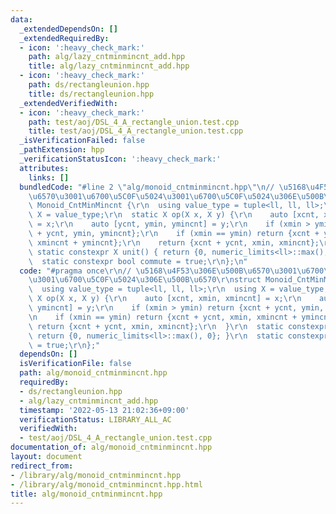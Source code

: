 ```yaml
---
data:
  _extendedDependsOn: []
  _extendedRequiredBy:
  - icon: ':heavy_check_mark:'
    path: alg/lazy_cntminmincnt_add.hpp
    title: alg/lazy_cntminmincnt_add.hpp
  - icon: ':heavy_check_mark:'
    path: ds/rectangleunion.hpp
    title: ds/rectangleunion.hpp
  _extendedVerifiedWith:
  - icon: ':heavy_check_mark:'
    path: test/aoj/DSL_4_A_rectangle_union.test.cpp
    title: test/aoj/DSL_4_A_rectangle_union.test.cpp
  _isVerificationFailed: false
  _pathExtension: hpp
  _verificationStatusIcon: ':heavy_check_mark:'
  attributes:
    links: []
  bundledCode: "#line 2 \"alg/monoid_cntminmincnt.hpp\"\n// \u5168\u4F53\u306E\u500B\
    \u6570\u3001\u6700\u5C0F\u5024\u3001\u6700\u5C0F\u5024\u306E\u500B\u6570\r\nstruct\
    \ Monoid_CntMinMincnt {\r\n  using value_type = tuple<ll, ll, ll>;\r\n  using\
    \ X = value_type;\r\n  static X op(X x, X y) {\r\n    auto [xcnt, xmin, xmincnt]\
    \ = x;\r\n    auto [ycnt, ymin, ymincnt] = y;\r\n    if (xmin > ymin) return {xcnt\
    \ + ycnt, ymin, ymincnt};\r\n    if (xmin == ymin) return {xcnt + ycnt, xmin,\
    \ xmincnt + ymincnt};\r\n    return {xcnt + ycnt, xmin, xmincnt};\r\n  }\r\n \
    \ static constexpr X unit() { return {0, numeric_limits<ll>::max(), 0}; }\r\n\
    \  static constexpr bool commute = true;\r\n};\n"
  code: "#pragma once\r\n// \u5168\u4F53\u306E\u500B\u6570\u3001\u6700\u5C0F\u5024\
    \u3001\u6700\u5C0F\u5024\u306E\u500B\u6570\r\nstruct Monoid_CntMinMincnt {\r\n\
    \  using value_type = tuple<ll, ll, ll>;\r\n  using X = value_type;\r\n  static\
    \ X op(X x, X y) {\r\n    auto [xcnt, xmin, xmincnt] = x;\r\n    auto [ycnt, ymin,\
    \ ymincnt] = y;\r\n    if (xmin > ymin) return {xcnt + ycnt, ymin, ymincnt};\r\
    \n    if (xmin == ymin) return {xcnt + ycnt, xmin, xmincnt + ymincnt};\r\n   \
    \ return {xcnt + ycnt, xmin, xmincnt};\r\n  }\r\n  static constexpr X unit() {\
    \ return {0, numeric_limits<ll>::max(), 0}; }\r\n  static constexpr bool commute\
    \ = true;\r\n};"
  dependsOn: []
  isVerificationFile: false
  path: alg/monoid_cntminmincnt.hpp
  requiredBy:
  - ds/rectangleunion.hpp
  - alg/lazy_cntminmincnt_add.hpp
  timestamp: '2022-05-13 21:02:36+09:00'
  verificationStatus: LIBRARY_ALL_AC
  verifiedWith:
  - test/aoj/DSL_4_A_rectangle_union.test.cpp
documentation_of: alg/monoid_cntminmincnt.hpp
layout: document
redirect_from:
- /library/alg/monoid_cntminmincnt.hpp
- /library/alg/monoid_cntminmincnt.hpp.html
title: alg/monoid_cntminmincnt.hpp
---
```


